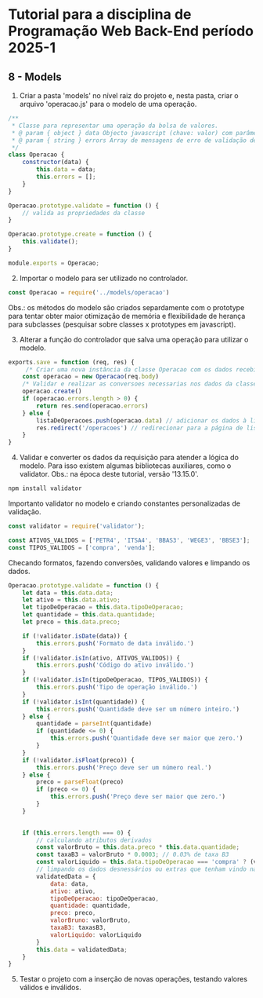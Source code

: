 # Tutorial para a disciplina de Programação Web Back-End período 2025-1

## 8 - Models

1. Criar a pasta 'models' no nível raiz do projeto e, nesta pasta, criar o arquivo 'operacao.js' para o modelo de uma operação.

```javascript
/**
 * Classe para representar uma operação da bolsa de valores.
 * @ param { object } data Objecto javascript (chave: valor) com parâmetros da requisição.
 * @ param { string } errors Array de mensagens de erro de validação de propriedades da classe.
 */
class Operacao {
	constructor(data) {
		this.data = data;
		this.errors = [];
	}
}

Operacao.prototype.validate = function () {
    // valida as propriedades da classe
}

Operacao.prototype.create = function () {
	this.validate();   
}

module.exports = Operacao;
```

2. Importar o modelo para ser utilizado no controlador.

```javascript
const Operacao = require('../models/operacao')
```

Obs.: os métodos do modelo são criados separdamente com o prototype para tentar obter maior otimização de memória e flexibilidade de herança para subclasses (pesquisar sobre classes x prototypes em javascript).

3. Alterar a função do controlador que salva uma operação para utilizar o modelo.

```javascript
exports.save = function (req, res) {
     /* Criar uma nova instância da classe Operacao com os dados recebidos do corpo da requisição */
    const operacao = new Operacao(req.body)
    /* Validar e realizar as conversoes necessarias nos dados da classe */
    operacao.create()
    if (operacao.errors.length > 0) {
        return res.send(operacao.errors)
    } else {
        listaDeOperacoes.push(operacao.data) // adicionar os dados à lista de operações
        res.redirect('/operacoes') // redirecionar para a página de listagem de operações após salvar
    }
}
```

4. Validar e converter os dados da requisição para atender a lógica do modelo. Para isso existem algumas bibliotecas auxiliares, como o validator.
   	Obs.: na época deste tutorial, versão '13.15.0'.

```bash
npm install validator
```

Importanto validator no modelo e criando constantes personalizadas de validação.

```javascript
const validator = require('validator');

const ATIVOS_VALIDOS = ['PETR4', 'ITSA4', 'BBAS3', 'WEGE3', 'BBSE3'];
const TIPOS_VALIDOS = ['compra', 'venda'];
```

Checando formatos, fazendo conversões, validando valores e limpando os dados.

```javascript
Operacao.prototype.validate = function () {
	let data = this.data.data;
	let ativo = this.data.ativo;
	let tipoDeOperacao = this.data.tipoDeOperacao;
	let quantidade = this.data.quantidade;
	let preco = this.data.preco;

	if (!validator.isDate(data)) {
		this.errors.push('Formato de data inválido.')
	}
	if (!validator.isIn(ativo, ATIVOS_VALIDOS)) {
		this.errors.push('Código do ativo inválido.')
	}
	if (!validator.isIn(tipoDeOperacao, TIPOS_VALIDOS)) {
		this.errors.push('Tipo de operação inválido.')
	}
	if (!validator.isInt(quantidade)) {
		this.errors.push('Quantidade deve ser um número inteiro.')
	} else {
		quantidade = parseInt(quantidade)
		if (quantidade <= 0) {
			this.errors.push('Quantidade deve ser maior que zero.')
		}
	}
	if (!validator.isFloat(preco)) {
		this.errors.push('Preço deve ser um número real.')
	} else {
		preco = parseFloat(preco)
		if (preco <= 0) {
			this.errors.push('Preço deve ser maior que zero.')
		}
	}

	
	if (this.errors.length === 0) {
		// calculando atributos derivados
		const valorBruto = this.data.preco * this.data.quantidade;
		const taxaB3 = valorBruto * 0.0003; // 0.03% de taxa B3
		const valorLiquido = this.data.tipoDeOperacao === 'compra' ? (valorBruto + taxasB3) : (valorBruto - taxasB3);
		// limpando os dados desnessários ou extras que tenham vindo na requisição e adicionando valores derivados.
		validatedData = {
			data: data,
			ativo: ativo,
			tipoDeOperacao: tipoDeOperacao,
			quantidade: quantidade,
			preco: preco,
			valorBruno: valorBruto,
			taxaB3: taxasB3,
			valorLiquido: valorLiquido
		}
		this.data = validatedData;
	}
}

```

5. Testar o projeto com a inserção de novas operações, testando valores válidos e inválidos.
